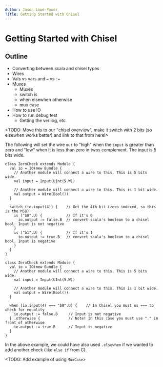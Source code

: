 ```yaml
---
Author: Jason Lowe-Power
Title: Getting Started with Chisel
---
```


# Getting Started with Chisel

## Outline

- Converting between scala and chisel types
- Wires
- Vals vs vars and `=` vs `:=`
- Muxes
  - Muxes
  - switch is
  - when elsewhen otherwise
  - mux case
- How to use IO
- How to run debug test
  - Getting the verilog, etc.

<TODO: Move this to our "chisel overview", make it switch with 2 bits (so elsewhen works better) and link to that from here!>

The following will set the wire `out` to "high" when the `input` is greater than zero and "low" when it is less than zero in twos complement.
The input is 5 bits wide.

```
class ZeroCheck extends Module {
  val io = IO(new Bundle {
    // Another module will connect a wire to this. This is 5 bits wide.
    val input = Input(UInt(5.W))

    // Another module will connect a wire to this. This is 1 bit wide.
    val output = Wire(Bool())
  }

  switch (io.input(4)) {    // Get the 4th bit (zero indexed, so this is the MSB)
    is ("b0".U) {           // If it's 0
      io.output := false.B  // convert scala's boolean to a chisel bool. Input is not negative
    }
    is ("b1".U) {           // If it's 1
      io.output := true.B   // convert scala's boolean to a chisel bool. Input is negative
    }
  }
}
```


```
class ZeroCheck extends Module {
  val io = IO(new Bundle {
    // Another module will connect a wire to this. This is 5 bits wide.
    val input = Input(UInt(5.W))

    // Another module will connect a wire to this. This is 1 bit wide.
    val output = Wire(Bool())
  }

  when (io.input(4) === "b0".U) {    // In Chisel you must us === to check for equality
    io.output := false.B     // Input is not negative
  } .otherwise {             // Note! In this case you must use "." in front of otherwise
    io.output := true.B      // Input is negative
  }
}
```

In the above example, we could have also used `.elsewhen` if we wanted to add another check (like `else if` from C).

<TODO: Add example of using `MuxCase`>
